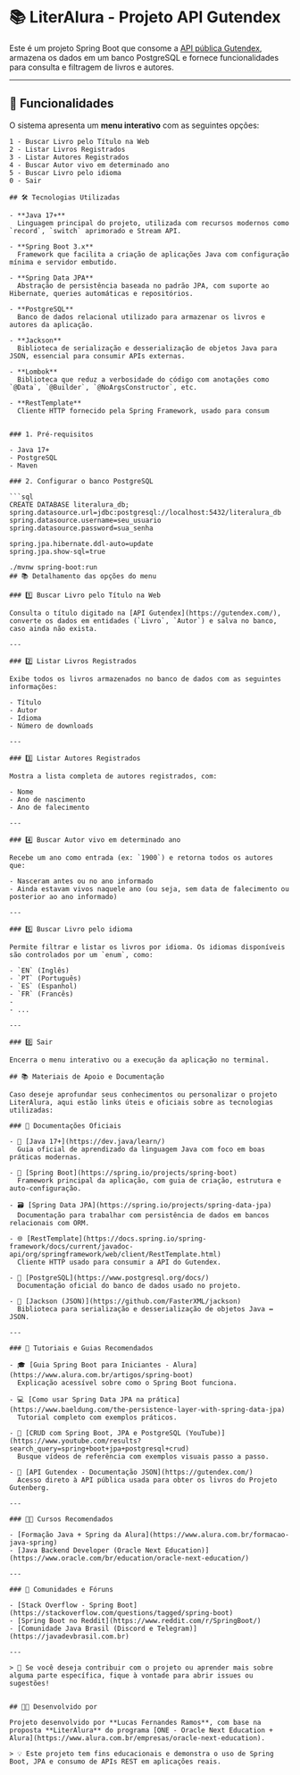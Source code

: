 # 📚 LiterAlura - Projeto API Gutendex

Este é um projeto Spring Boot que consome a [API pública Gutendex](https://gutendex.com/), armazena os dados em um banco PostgreSQL e fornece funcionalidades para consulta e filtragem de livros e autores.

---

## 🚀 Funcionalidades

O sistema apresenta um **menu interativo** com as seguintes opções:

```text
1 - Buscar Livro pelo Título na Web
2 - Listar Livros Registrados
3 - Listar Autores Registrados
4 - Buscar Autor vivo em determinado ano
5 - Buscar Livro pelo idioma
0 - Sair

## 🛠️ Tecnologias Utilizadas

- **Java 17+**  
  Linguagem principal do projeto, utilizada com recursos modernos como `record`, `switch` aprimorado e Stream API.

- **Spring Boot 3.x**  
  Framework que facilita a criação de aplicações Java com configuração mínima e servidor embutido.

- **Spring Data JPA**  
  Abstração de persistência baseada no padrão JPA, com suporte ao Hibernate, queries automáticas e repositórios.

- **PostgreSQL**  
  Banco de dados relacional utilizado para armazenar os livros e autores da aplicação.

- **Jackson**  
  Biblioteca de serialização e desserialização de objetos Java para JSON, essencial para consumir APIs externas.

- **Lombok**  
  Biblioteca que reduz a verbosidade do código com anotações como `@Data`, `@Builder`, `@NoArgsConstructor`, etc.

- **RestTemplate**  
  Cliente HTTP fornecido pela Spring Framework, usado para consum


### 1. Pré-requisitos

- Java 17+
- PostgreSQL
- Maven

### 2. Configurar o banco PostgreSQL

```sql
CREATE DATABASE literalura_db;
spring.datasource.url=jdbc:postgresql://localhost:5432/literalura_db
spring.datasource.username=seu_usuario
spring.datasource.password=sua_senha

spring.jpa.hibernate.ddl-auto=update
spring.jpa.show-sql=true

./mvnw spring-boot:run
## 📚 Detalhamento das opções do menu

### 1️⃣ Buscar Livro pelo Título na Web

Consulta o título digitado na [API Gutendex](https://gutendex.com/), converte os dados em entidades (`Livro`, `Autor`) e salva no banco, caso ainda não exista.

---

### 2️⃣ Listar Livros Registrados

Exibe todos os livros armazenados no banco de dados com as seguintes informações:

- Título  
- Autor  
- Idioma  
- Número de downloads

---

### 3️⃣ Listar Autores Registrados

Mostra a lista completa de autores registrados, com:

- Nome  
- Ano de nascimento  
- Ano de falecimento

---

### 4️⃣ Buscar Autor vivo em determinado ano

Recebe um ano como entrada (ex: `1900`) e retorna todos os autores que:

- Nasceram antes ou no ano informado  
- Ainda estavam vivos naquele ano (ou seja, sem data de falecimento ou posterior ao ano informado)

---

### 5️⃣ Buscar Livro pelo idioma

Permite filtrar e listar os livros por idioma. Os idiomas disponíveis são controlados por um `enum`, como:

- `EN` (Inglês)  
- `PT` (Português)  
- `ES` (Espanhol)  
- `FR` (Francês)  
-  
- ...

---

### 0️⃣ Sair

Encerra o menu interativo ou a execução da aplicação no terminal.

## 📚 Materiais de Apoio e Documentação

Caso deseje aprofundar seus conhecimentos ou personalizar o projeto LiterAlura, aqui estão links úteis e oficiais sobre as tecnologias utilizadas:

### 🔗 Documentações Oficiais

- 📘 [Java 17+](https://dev.java/learn/)  
  Guia oficial de aprendizado da linguagem Java com foco em boas práticas modernas.

- 🌱 [Spring Boot](https://spring.io/projects/spring-boot)  
  Framework principal da aplicação, com guia de criação, estrutura e auto-configuração.

- 🗃️ [Spring Data JPA](https://spring.io/projects/spring-data-jpa)  
  Documentação para trabalhar com persistência de dados em bancos relacionais com ORM.

- 🌐 [RestTemplate](https://docs.spring.io/spring-framework/docs/current/javadoc-api/org/springframework/web/client/RestTemplate.html)  
  Cliente HTTP usado para consumir a API do Gutendex.

- 🐘 [PostgreSQL](https://www.postgresql.org/docs/)  
  Documentação oficial do banco de dados usado no projeto.

- 🔄 [Jackson (JSON)](https://github.com/FasterXML/jackson)  
  Biblioteca para serialização e desserialização de objetos Java ↔ JSON.

---

### 📘 Tutoriais e Guias Recomendados

- 🎓 [Guia Spring Boot para Iniciantes - Alura](https://www.alura.com.br/artigos/spring-boot)  
  Explicação acessível sobre como o Spring Boot funciona.

- 💻 [Como usar Spring Data JPA na prática](https://www.baeldung.com/the-persistence-layer-with-spring-data-jpa)  
  Tutorial completo com exemplos práticos.

- 🔧 [CRUD com Spring Boot, JPA e PostgreSQL (YouTube)](https://www.youtube.com/results?search_query=spring+boot+jpa+postgresql+crud)  
  Busque vídeos de referência com exemplos visuais passo a passo.

- 📖 [API Gutendex - Documentação JSON](https://gutendex.com/)  
  Acesso direto à API pública usada para obter os livros do Projeto Gutenberg.

---

### 👨‍🏫 Cursos Recomendados

- [Formação Java + Spring da Alura](https://www.alura.com.br/formacao-java-spring)  
- [Java Backend Developer (Oracle Next Education)](https://www.oracle.com/br/education/oracle-next-education/)

---

### 🤝 Comunidades e Fóruns

- [Stack Overflow - Spring Boot](https://stackoverflow.com/questions/tagged/spring-boot)  
- [Spring Boot no Reddit](https://www.reddit.com/r/SpringBoot/)  
- [Comunidade Java Brasil (Discord e Telegram)](https://javadevbrasil.com.br)

---

> 💬 Se você deseja contribuir com o projeto ou aprender mais sobre alguma parte específica, fique à vontade para abrir issues ou sugestões!


## 👨‍💻 Desenvolvido por

Projeto desenvolvido por **Lucas Fernandes Ramos**, com base na proposta **LiterAlura** do programa [ONE - Oracle Next Education + Alura](https://www.alura.com.br/empresas/oracle-next-education).

> 💡 Este projeto tem fins educacionais e demonstra o uso de Spring Boot, JPA e consumo de APIs REST em aplicações reais.
